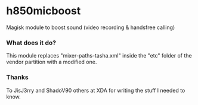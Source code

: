 # h850micboost
Magisk module to boost sound (video recording & handsfree calling)

### What does it do?
This module replaces "mixer-paths-tasha.xml" inside the "etc" folder of the vendor partition with a modified one.

### Thanks
To JisJ3rry and ShadoV90 others at XDA for writing the stuff I needed to know. 